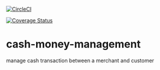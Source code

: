 [![CircleCI](https://circleci.com/gh/Aniwange/cash-money-management.svg?style=svg)](https://circleci.com/gh/Aniwange/cash-money-management)

[![Coverage Status](https://coveralls.io/repos/github/Aniwange/cash-money-management/badge.svg?branch=master)](https://coveralls.io/github/Aniwange/cash-money-management?branch=master)

# cash-money-management
manage cash transaction between a merchant and customer
